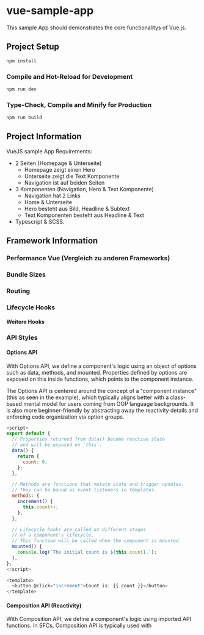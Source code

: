 # vue-sample-app

This sample App should demonstrates the core functionalitys of Vue.js.

## Project Setup

```sh
npm install
```

### Compile and Hot-Reload for Development

```sh
npm run dev
```

### Type-Check, Compile and Minify for Production

```sh
npm run build
```

## Project Information

VueJS sample App Requirements:

- 2 Seiten (Homepage & Unterseite)
  - Homepage zeigt einen Hero
  - Unterseite zeigt die Text Komponente
  - Navigation ist auf beiden Seiten
- 3 Komponenten (Navigation, Hero & Text Komponente)
  - Navigation hat 2 Links
  - Home & Unterseite
  - Hero besteht aus Bild, Headline & Subtext
  - Text Komponenten besteht aus Headline & Text
- Typescript & SCSS.

## Framework Information

### Performance Vue (Vergleich zu anderen Frameworks)

### Bundle Sizes

### Routing

### Lifecycle Hooks

#### Weitere Hooks

### API Styles

#### Options API

With Options API, we define a component's logic using an object of options such as data, methods, and mounted. Properties defined by options are exposed on this inside functions, which points to the component instance.

The Options API is centered around the concept of a "component instance" (this as seen in the example), which typically aligns better with a class-based mental model for users coming from OOP language backgrounds. It is also more beginner-friendly by abstracting away the reactivity details and enforcing code organization via option groups.

```js
<script>
export default {
  // Properties returned from data() become reactive state
  // and will be exposed on `this`.
  data() {
    return {
      count: 0,
    };
  },

  // Methods are functions that mutate state and trigger updates.
  // They can be bound as event listeners in templates.
  methods: {
    increment() {
      this.count++;
    },
  },

  // Lifecycle hooks are called at different stages
  // of a component's lifecycle.
  // This function will be called when the component is mounted.
  mounted() {
    console.log(`The initial count is ${this.count}.`);
  },
};
</script>

<template>
  <button @click="increment">Count is: {{ count }}</button>
</template>
```

#### Composition API (Reactivity)

With Composition API, we define a component's logic using imported API functions. In SFCs, Composition API is typically used with <script setup>. The setup attribute is a hint that makes Vue perform compile-time transforms that allow us to use Composition API with less boilerplate. For example, imports and top-level variables / functions declared in <script setup> are directly usable in the template.

The Composition API is centered around declaring reactive state variables directly in a function scope and composing state from multiple functions together to handle complexity. It is more free-form and requires an understanding of how reactivity works in Vue to be used effectively. In return, its flexibility enables more powerful patterns for organizing and reusing logic.

```js
<script setup>
import { ref, onMounted } from "vue";

// reactive state
const count = ref(0);

// functions that mutate state and trigger updates
function increment() {
  count.value++;
}

// lifecycle hooks
onMounted(() => {
  console.log(`The initial count is ${count.value}.`);
});
</script>

<template>
  <button @click="increment">Count is: {{ count }}</button>
</template>
```

#### Which to Choose?​

Both API styles are fully capable of covering common use cases. They are different interfaces powered by the exact same underlying system. In fact, the Options API is implemented on top of the Composition API! The fundamental concepts and knowledge about Vue are shared across the two styles.

**For production use:**

- Go with Options API if you are not using build tools, or plan to use Vue primarily in low-complexity scenarios, e.g. progressive enhancement.

- Go with Composition API + Single-File Components if you plan to build full applications with Vue

### Reactive Code (Declarative vs. Imperative Coding)

#### Declaring Reactive State

- We can create a reactive object or array with the reactive() function.
- To use reactive state in a component's template, declare and return them from a component's setup() function.
- Similarly, we can declare functions that mutate reactive state in the same scope and expose them as methods alongside the state.
- When using Single-File Components (SFCs), we can greatly simplify the usage with <script setup>:

```js
<script setup>
import { reactive } from 'vue'

const state = reactive({ count: 0 })

function increment() {
  state.count++
}
</script>

    // expose the state to the template
<template>
  <button @click="increment">
    {{ state.count }}
  </button>
</template>
```

#### Reactive Variables with ref()

To address the limitations of reactive(), Vue also provides a ref() function which allows us to create reactive "refs" that can hold any value type:

```js
import { ref } from "vue";

const count = ref(0);
```

A ref containing an object value can reactively replace the entire object:

```js
import { ref } from "vue";

const count = ref(0);
```

### Dependency Injection
